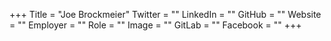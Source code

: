 +++
Title = "Joe Brockmeier"
Twitter = ""
LinkedIn = ""
GitHub = ""
Website = ""
Employer = ""
Role = ""
Image = ""
GitLab = ""
Facebook = ""
+++
